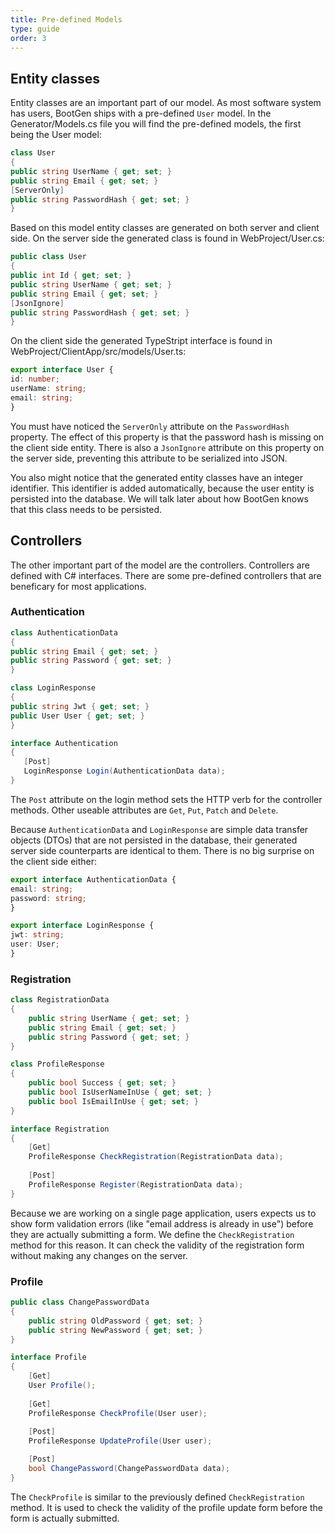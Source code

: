 ```yaml
---
title: Pre-defined Models
type: guide
order: 3
---
```


## Entity classes

Entity classes are an important part of our model. As most software system has users, BootGen ships with a pre-defined `User` model. In the Generator/Models.cs file you will find the pre-defined models, the first being the User model:

```csharp
class User
{
public string UserName { get; set; }
public string Email { get; set; }
[ServerOnly]
public string PasswordHash { get; set; }
}
```

Based on this model entity classes are generated on both server and client side.
On the server side the generated class is found in WebProject/User.cs:

```csharp
public class User
{
public int Id { get; set; }
public string UserName { get; set; }
public string Email { get; set; }
[JsonIgnore]
public string PasswordHash { get; set; }
}
```
On the client side the generated TypeStript interface is found in WebProject/ClientApp/src/models/User.ts:

```typescript
export interface User {
id: number;
userName: string;
email: string;
}
```

You must have noticed the `ServerOnly` attribute on the `PasswordHash` property. The effect of this property is that the password hash is missing on the
client side entity. There is also a `JsonIgnore` attribute on this property on the server side, preventing this attribute to be serialized into JSON.

You also might notice that the generated entity classes have an integer identifier. This identifier is added automatically, because the user entity is persisted into the database. We will talk later about how BootGen knows that this class needs to be persisted.

## Controllers

The other important part of the model are the controllers. Controllers are defined with C# interfaces. There are some pre-defined controllers that are beneficary for most applications.

### Authentication

```csharp
class AuthenticationData
{
public string Email { get; set; }
public string Password { get; set; }
}

class LoginResponse
{
public string Jwt { get; set; }
public User User { get; set; }
}

interface Authentication
{
   [Post]
   LoginResponse Login(AuthenticationData data);
}
```
The `Post` attribute on the login method sets the HTTP verb for the controller methods. Other useable attributes are `Get`, `Put`, `Patch` and `Delete`.

Because `AuthenticationData` and `LoginResponse` are simple data transfer objects (DTOs) that are not persisted in the database, their generated server side counterparts are identical to them. There is no big surprise on the client side either:

```typescript
export interface AuthenticationData {
email: string;
password: string;
}

export interface LoginResponse {
jwt: string;
user: User;
}
```

### Registration

```csharp
class RegistrationData
{
    public string UserName { get; set; }
    public string Email { get; set; }
    public string Password { get; set; }
}

class ProfileResponse
{
    public bool Success { get; set; }
    public bool IsUserNameInUse { get; set; }
    public bool IsEmailInUse { get; set; }
}

interface Registration
{
    [Get]
    ProfileResponse CheckRegistration(RegistrationData data);
    
    [Post]
    ProfileResponse Register(RegistrationData data);
}
```
Because we are working on a single page application, users expects us to show form validation errors (like "email address is already in use") before they are actually submitting a form. We define the `CheckRegistration` method for this reason. It can check the validity of the registration form without making any changes on the server.


### Profile

```csharp
public class ChangePasswordData
{
    public string OldPassword { get; set; }
    public string NewPassword { get; set; }
}

interface Profile
{
    [Get]
    User Profile();
    
    [Get]
    ProfileResponse CheckProfile(User user);
    
    [Post]
    ProfileResponse UpdateProfile(User user);

    [Post]
    bool ChangePassword(ChangePasswordData data);
}
```

The `CheckProfile` is similar to the previously defined `CheckRegistration` method. It is used to check the validity of the profile update form before the form is actually submitted.
